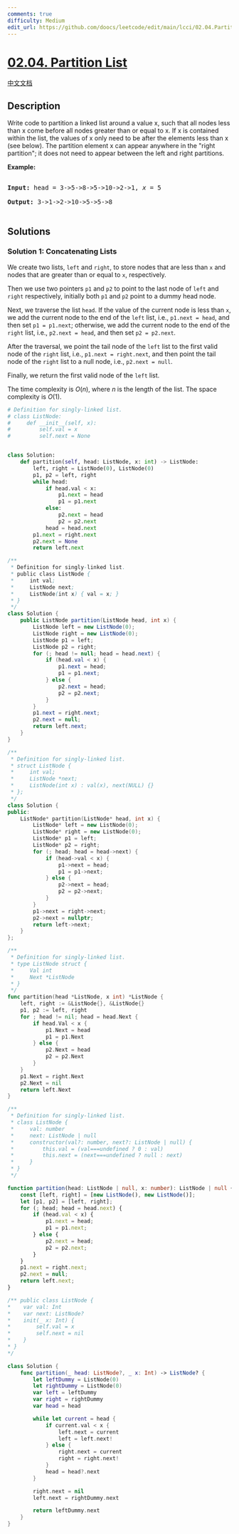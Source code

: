 ```yaml
---
comments: true
difficulty: Medium
edit_url: https://github.com/doocs/leetcode/edit/main/lcci/02.04.Partition%20List/README_EN.md
---
```


<!-- problem:start -->

# [02.04. Partition List](https://leetcode.cn/problems/partition-list-lcci)

[中文文档](/lcci/02.04.Partition%20List/README.md)

## Description

<!-- description:start -->

<p>Write code to partition a linked list around a value x, such that all nodes less than x come before all nodes greater than or equal to x. If x is contained within the list, the values of x only need to be after the elements less than x (see below). The partition element x can appear anywhere in the &quot;right partition&quot;; it does not need to appear between the left and right partitions.</p>

<p><strong>Example:</strong></p>

<pre>

<strong>Input:</strong> head = 3-&gt;5-&gt;8-&gt;5-&gt;10-&gt;2-&gt;1, <em>x</em> = 5

<strong>Output:</strong> 3-&gt;1-&gt;2-&gt;10-&gt;5-&gt;5-&gt;8

</pre>

<!-- description:end -->

## Solutions

<!-- solution:start -->

### Solution 1: Concatenating Lists

We create two lists, `left` and `right`, to store nodes that are less than `x` and nodes that are greater than or equal to `x`, respectively.

Then we use two pointers `p1` and `p2` to point to the last node of `left` and `right` respectively, initially both `p1` and `p2` point to a dummy head node.

Next, we traverse the list `head`. If the value of the current node is less than `x`, we add the current node to the end of the `left` list, i.e., `p1.next = head`, and then set `p1 = p1.next`; otherwise, we add the current node to the end of the `right` list, i.e., `p2.next = head`, and then set `p2 = p2.next`.

After the traversal, we point the tail node of the `left` list to the first valid node of the `right` list, i.e., `p1.next = right.next`, and then point the tail node of the `right` list to a null node, i.e., `p2.next = null`.

Finally, we return the first valid node of the `left` list.

The time complexity is $O(n)$, where $n$ is the length of the list. The space complexity is $O(1)$.

<!-- tabs:start -->

```python
# Definition for singly-linked list.
# class ListNode:
#     def __init__(self, x):
#         self.val = x
#         self.next = None


class Solution:
    def partition(self, head: ListNode, x: int) -> ListNode:
        left, right = ListNode(0), ListNode(0)
        p1, p2 = left, right
        while head:
            if head.val < x:
                p1.next = head
                p1 = p1.next
            else:
                p2.next = head
                p2 = p2.next
            head = head.next
        p1.next = right.next
        p2.next = None
        return left.next
```

```java
/**
 * Definition for singly-linked list.
 * public class ListNode {
 *     int val;
 *     ListNode next;
 *     ListNode(int x) { val = x; }
 * }
 */
class Solution {
    public ListNode partition(ListNode head, int x) {
        ListNode left = new ListNode(0);
        ListNode right = new ListNode(0);
        ListNode p1 = left;
        ListNode p2 = right;
        for (; head != null; head = head.next) {
            if (head.val < x) {
                p1.next = head;
                p1 = p1.next;
            } else {
                p2.next = head;
                p2 = p2.next;
            }
        }
        p1.next = right.next;
        p2.next = null;
        return left.next;
    }
}
```

```cpp
/**
 * Definition for singly-linked list.
 * struct ListNode {
 *     int val;
 *     ListNode *next;
 *     ListNode(int x) : val(x), next(NULL) {}
 * };
 */
class Solution {
public:
    ListNode* partition(ListNode* head, int x) {
        ListNode* left = new ListNode(0);
        ListNode* right = new ListNode(0);
        ListNode* p1 = left;
        ListNode* p2 = right;
        for (; head; head = head->next) {
            if (head->val < x) {
                p1->next = head;
                p1 = p1->next;
            } else {
                p2->next = head;
                p2 = p2->next;
            }
        }
        p1->next = right->next;
        p2->next = nullptr;
        return left->next;
    }
};
```

```go
/**
 * Definition for singly-linked list.
 * type ListNode struct {
 *     Val int
 *     Next *ListNode
 * }
 */
func partition(head *ListNode, x int) *ListNode {
	left, right := &ListNode{}, &ListNode{}
	p1, p2 := left, right
	for ; head != nil; head = head.Next {
		if head.Val < x {
			p1.Next = head
			p1 = p1.Next
		} else {
			p2.Next = head
			p2 = p2.Next
		}
	}
	p1.Next = right.Next
	p2.Next = nil
	return left.Next
}
```

```ts
/**
 * Definition for singly-linked list.
 * class ListNode {
 *     val: number
 *     next: ListNode | null
 *     constructor(val?: number, next?: ListNode | null) {
 *         this.val = (val===undefined ? 0 : val)
 *         this.next = (next===undefined ? null : next)
 *     }
 * }
 */

function partition(head: ListNode | null, x: number): ListNode | null {
    const [left, right] = [new ListNode(), new ListNode()];
    let [p1, p2] = [left, right];
    for (; head; head = head.next) {
        if (head.val < x) {
            p1.next = head;
            p1 = p1.next;
        } else {
            p2.next = head;
            p2 = p2.next;
        }
    }
    p1.next = right.next;
    p2.next = null;
    return left.next;
}
```

```swift
/** public class ListNode {
*    var val: Int
*    var next: ListNode?
*    init(_ x: Int) {
*        self.val = x
*        self.next = nil
*    }
* }
*/

class Solution {
    func partition(_ head: ListNode?, _ x: Int) -> ListNode? {
        let leftDummy = ListNode(0)
        let rightDummy = ListNode(0)
        var left = leftDummy
        var right = rightDummy
        var head = head

        while let current = head {
            if current.val < x {
                left.next = current
                left = left.next!
            } else {
                right.next = current
                right = right.next!
            }
            head = head?.next
        }

        right.next = nil
        left.next = rightDummy.next

        return leftDummy.next
    }
}
```

<!-- tabs:end -->

<!-- solution:end -->

<!-- problem:end -->
